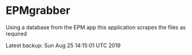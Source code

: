 # EPMgrabber
Using a database from the EPM app this application scrapes the files as required


Latest backup: Sun Aug 25 14:15:01 UTC 2019
